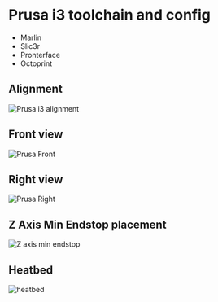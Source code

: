 Prusa i3 toolchain and config
=============================

* Marlin
* Slic3r
* Pronterface
* Octoprint

Alignment
---------
![Prusa i3 alignment][alignment]

Front view
----------
![Prusa Front][prusa_front]

Right view
----------
![Prusa Right][prusa_right]

Z Axis Min Endstop placement
----------------------------
![Z axis min endstop][z_min_endstop]

Heatbed
-------
![heatbed][heatbed]

[alignment]: https://goo.gl/ZFCxZg "Alignment"
[prusa_front]: https://goo.gl/7xQ2qR "Prusa Front"
[prusa_right]: https://goo.gl/FhJNED "Prusa Right"
[z_min_endstop]: https://goo.gl/Kv7RCu "Z axis min endstop placement"
[heatbed]: https://goo.gl/BKpmng "Heatbed"
